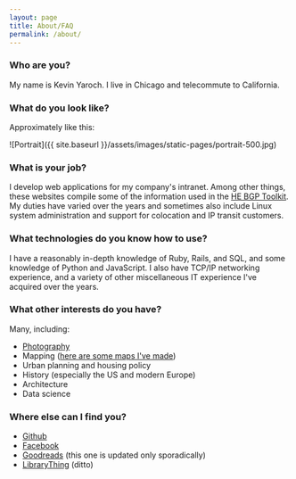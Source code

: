 ```yaml
---
layout: page
title: About/FAQ
permalink: /about/
---
```


### Who are you?

My name is Kevin Yaroch. I live in Chicago and telecommute to California.

### What do you look like?

Approximately like this:

![Portrait]({{ site.baseurl }}/assets/images/static-pages/portrait-500.jpg)

### What is your job?

I develop web applications for my company's intranet. Among other things, these
websites compile some of the information used in the [HE BGP Toolkit](http://bgp.he.net/).
My duties have varied over the years and sometimes also include Linux system
administration and support for colocation and IP transit customers.

### What technologies do you know how to use?

I have a reasonably in-depth knowledge of Ruby, Rails, and SQL, and some
knowledge of Python and JavaScript. I also have TCP/IP networking experience,
and a variety of other miscellaneous IT experience I've acquired over the years.

### What other interests do you have?

Many, including:

* [Photography](https://www.flickr.com/photos/kvyar/)
* Mapping ([here are some maps I've made](https://kjyaroch.cartodb.com/maps))
* Urban planning and housing policy
* History (especially the US and modern Europe)
* Architecture
* Data science

### Where else can I find you?

* [Github](https://github.com/kyaroch)
* [Facebook](https://www.facebook.com/kjyaroch)
* [Goodreads](https://www.goodreads.com/user/show/5957941-kevin-yaroch) (this one is updated only sporadically)
* [LibraryThing](https://www.librarything.com/profile/kvyar) (ditto)

